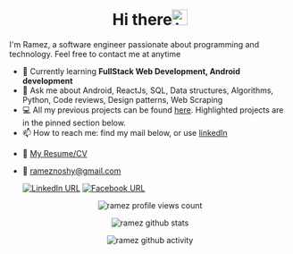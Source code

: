 <h1 align="center">Hi there<img src="https://user-images.githubusercontent.com/1303154/88677602-1635ba80-d120-11ea-84d8-d263ba5fc3c0.gif" width="28px" alt="hi"></h1>
I'm Ramez, a software engineer passionate about programming and technology. Feel free to contact me at anytime  

- 🌱 Currently learning **FullStack Web Development, Android development**
- 💬 Ask me about Android, ReactJs, SQL, Data structures, Algorithms, Python, Code reviews, Design patterns, Web Scraping 
- 💻 All my previous projects can be found [here](https://github.com/rameziophobia?tab=repositories). Highlighted projects are in the pinned section below.
- 📫 How to reach me: find my mail below, or use <a href="https://linkedin.com/in/ramez-noshy" target="blank">linkedIn</a>

* :paperclip: [My Resume/CV](http://bit.ly/ramezcv8)
* :email: rameznoshy@gmail.com


  [![LinkedIn URL](https://img.shields.io/static/v1?color=orange&label=linkedin&logo=linkedin&logoColor=white&style=for-the-badge&message=Connect)](https://linkedin.com/in/ramez-noshy)
  [![Facebook URL](https://img.shields.io/static/v1?color=orange&label=Facebook&logo=Facebook&logoColor=white&style=for-the-badge&message=Connect)](https://fb.com/ramez.noshy.71)


<p align="center"><img src="https://komarev.com/ghpvc/?username=rameziophobia&label=Profile%20views&color=0e75b6&style=flat" alt="ramez profile views count" /> </p>
<p align="center"><img src="https://github-readme-stats.vercel.app/api?username=rameziophobia&show_icons=true&theme=darcula" alt="ramez github stats" /> </p>   
<p align="center"><img src="https://github-readme-streak-stats.herokuapp.com/?user=rameziophobia&theme=dark&background=242424" alt="ramez github activity" /> </p>   
<!-- <p align="center"><img src="https://activity-graph.herokuapp.com/graph?username=rameziophobia&theme=gruvbox" alt="ramez github activity" /> </p>    -->

<!--
**rameziophobia/rameziophobia** is a ✨ _special_ ✨ repository because its `README.md` (this file) appears on your GitHub profile.

Here are some ideas to get you started:

- 🔭 I’m currently working on ...
- 🌱 I’m currently learning ...
- 👯 I’m looking to collaborate on ...
- 🤔 I’m looking for help with ...
- 💬 Ask me about ...
- 📫 How to reach me: ...
- 😄 Pronouns: ...
- ⚡ Fun fact: ...


<p align="center">
  <img src="https://devicons.github.io/devicon/devicon.git/icons/mysql/mysql-original-wordmark.svg" alt="mysql" width="100" height="50"/> 
  <img src="https://devicons.github.io/devicon/devicon.git/icons/angularjs/angularjs-original.svg" alt="angularjs" width="100" height="50"/> 
  <img src="https://devicons.github.io/devicon/devicon.git/icons/nodejs/nodejs-original-wordmark.svg" alt="nodejs" width="100" height="50"/> 
  <img src="https://devicons.github.io/devicon/devicon.git/icons/express/express-original.svg" alt="express" width="100" height="50"/> 
  <img src="https://devicons.github.io/devicon/devicon.git/icons/ubuntu/ubuntu-plain-wordmark.svg" alt="ubuntu" width="100" height="50"/> 
  <img src="https://devicons.github.io/devicon/devicon.git/icons/trello/trello-plain-wordmark.svg" alt="trello" width="100" height="50"/> 
  <img src="https://devicons.github.io/devicon/devicon.git/icons/heroku/heroku-plain-wordmark.svg" alt="heroku" width="100" height="50"/> 
  <img src="https://devicons.github.io/devicon/devicon.git/icons/mongodb/mongodb-original-wordmark.svg" alt="mongodb" width="100" height="50"/> 
  <img src="https://devicons.github.io/devicon/devicon.git/icons/android/android-original.svg" alt="android" width="100" height="50"/> 
  <img src="https://devicons.github.io/devicon/devicon.git/icons/python/python-original.svg" alt="python" width="100" height="50"/> 
  <img src="https://devicons.github.io/devicon/devicon.git/icons/java/java-original-wordmark.svg" alt="java" width="100" height="50"/> 
  <img src="https://devicons.github.io/devicon/devicon.git/icons/c/c-plain.svg" alt="cplusplus" width="100" height="50"/> 
  <img src="https://devicons.github.io/devicon/devicon.git/icons/csharp/csharp-plain.svg" alt="csharp" width="100" height="50"/> 
  <img src="https://devicons.github.io/devicon/devicon.git/icons/cplusplus/cplusplus-plain.svg" alt="cplusplus" width="100" height="50"/> 
  <img src="https://devicons.github.io/devicon/devicon.git/icons/javascript/javascript-original.svg" alt="javascript" width="100" height="50"/> 
  <img src="https://devicons.github.io/devicon/devicon.git/icons/typescript/typescript-original.svg" alt="typescript" width="100" height="50"/> 
  <img src="https://cdn.jsdelivr.net/npm/simple-icons@3.1.0/icons/dart.svg" alt="dart" width="100" height="50"/>
  <img src="https://cdn.jsdelivr.net/npm/simple-icons@3.1.0/icons/flutter.svg" alt="flutter" width="100" height="50"/> 
  <img src="https://devicons.github.io/devicon/devicon.git/icons/html5/html5-original-wordmark.svg" alt="html5" width="100" height="50"/> 
  <img src="https://devicons.github.io/devicon/devicon.git/icons/css3/css3-original-wordmark.svg" alt="css3" width="100" height="50"/> 
  <img src="https://devicons.github.io/devicon/devicon.git/icons/sass/sass-original.svg" alt="sass" width="100" height="50"/> 
  
</p>

-->
